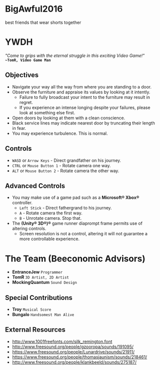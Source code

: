 # BigAwful2016
best friends that wear shorts together

# YWDH
_"Come to grips with the eternal struggle in this exciting Video Game!"_ **`~TomR, Video Game Man`**

## Objectives
* Navigate your way all the way from where you are standing to a door.
* Observe the furniture and appraise its values by looking at it intently.
	* Failure to fully broadcast your intent to the furniture may result in regret.
	* If you experience an intense longing despite your failures, please look at something else first.
* Open doors by looking at them with a clean conscience.
* Black service lines may indicate nearest door by truncating their length in fear.
* You may experience turbulence. This is normal.

## Controls
* `WASD` or `Arrow Keys` - Direct grandfather on his journey.
* `CTRL` or `Mouse Button 1` - Rotate camera one way.
* `ALT` or `Mouse Button 2` - Rotate camera the other way.

## Advanced Controls
* You may make use of a game pad such as a **Microsoft® Xbox®** controller.
	* `Left Stick` - Direct fathergrand to his journey.
	* `A` - Rotate camera the first way.
	* `B` - Unrotate camera. Stop that.
* The **(Unity® 3D®)®** game runner diaprompt frame permits use of altering controls.
	* Screen resolution is not a control, altering it will not guarantee a more controllable experience.

# The Team (Beeconomic Advisors)
* **EntranceJew** `Programmer`
* **TomR** `3D Artist, 2D Artist`
* **MockingQuantum** `Sound Design`

## Special Contributions
* **Troy** `Musical Score`
* **Bungalo** `Handsomest Man Alive`

## External Resources
* http://www.1001freefonts.com/silk_remington.font
* http://www.freesound.org/people/gzooropa/sounds/191095/
* https://www.freesound.org/people/Lunardrive/sounds/21911/
* https://www.freesound.org/people/thomasjaunism/sounds/218461/
* http://www.freesound.org/people/klankbeeld/sounds/275187/